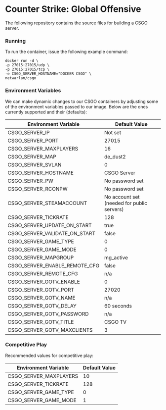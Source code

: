 # Counter Strike: Global Offensive
              
The following repository contains the source files for building a CSGO server.


### Running
To run the container, issue the following example command:
```
docker run -d \
-p 27015:27015/udp \
-p 27015:27015/tcp \
-e CSGO_SERVER_HOSTNAME="DOCKER CSGO" \
netwarlan/csgo
```

### Environment Variables
We can make dynamic changes to our CSGO containers by adjusting some of the environment variables passed to our image.
Below are the ones currently supported and their (defaults):

Environment Variable | Default Value
-------------------- | -------------
CSGO_SERVER_IP | Not set
CSGO_SERVER_PORT | 27015
CSGO_SERVER_MAXPLAYERS | 16
CSGO_SERVER_MAP | de_dust2
CSGO_SERVER_SVLAN | 0
CSGO_SERVER_HOSTNAME | CSGO Server
CSGO_SERVER_PW | No password set
CSGO_SERVER_RCONPW | No password set
CSGO_SERVER_STEAMACCOUNT | No account set (needed for public servers)
CSGO_SERVER_TICKRATE | 128
CSGO_SERVER_UPDATE_ON_START | true
CSGO_SERVER_VALIDATE_ON_START | false
CSGO_SERVER_GAME_TYPE | 0
CSGO_SERVER_GAME_MODE | 0
CSGO_SERVER_MAPGROUP | mg_active
CSGO_SERVER_ENABLE_REMOTE_CFG | false
CSGO_SERVER_REMOTE_CFG | n/a
CSGO_SERVER_GOTV_ENABLE | 0
CSGO_SERVER_GOTV_PORT | 27020
CSGO_SERVER_GOTV_NAME | n/a
CSGO_SERVER_GOTV_DELAY | 60 seconds
CSGO_SERVER_GOTV_PASSWORD | n/a
CSGO_SERVER_GOTV_TITLE | CSGO TV
CSGO_SERVER_GOTV_MAXCLIENTS | 3


### Competitive Play
Recommended values for competitive play:

Environment Variable | Default Value
-------------------- | -------------
CSGO_SERVER_MAXPLAYERS | 10
CSGO_SERVER_TICKRATE | 128
CSGO_SERVER_GAME_TYPE | 0
CSGO_SERVER_GAME_MODE | 1
